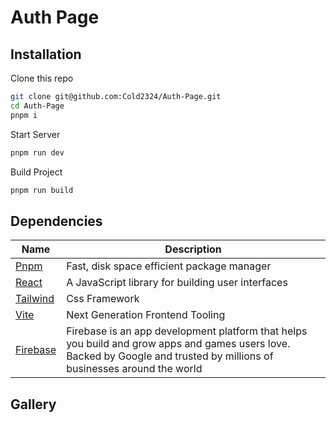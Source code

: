 # Auth Page

## Installation

Clone this repo

```bash
git clone git@github.com:Cold2324/Auth-Page.git
cd Auth-Page
pnpm i
```

Start Server

```bash
pnpm run dev
```

Build Project

```bash
pnpm run build
```

## Dependencies

| Name                                     | Description                                                                                                                                                              |
| ---------------------------------------- | ------------------------------------------------------------------------------------------------------------------------------------------------------------------------ |
| [Pnpm](https://pnpm.io/)                 | Fast, disk space efficient package manager                                                                                                                               |
| [React](https://reactjs.org/)            | A JavaScript library for building user interfaces                                                                                                                        |
| [Tailwind](https://tailwindcss.com/)     | Css Framework                                                                                                                                                            |
| [Vite](https://vitejs.dev/)              | Next Generation Frontend Tooling                                                                                                                                         |
| [Firebase](https://firebase.google.com/) | Firebase is an app development platform that helps you build and grow apps and games users love. Backed by Google and trusted by millions of businesses around the world |

## Gallery
